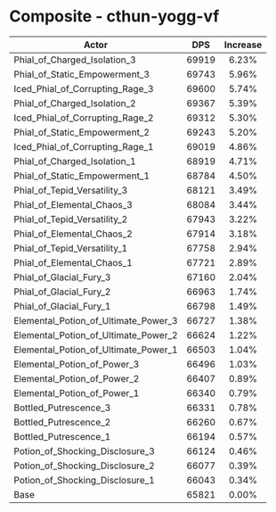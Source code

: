 # Composite - cthun-yogg-vf
| Actor | DPS | Increase |
|---|:---:|:---:|
|Phial_of_Charged_Isolation_3|69919|6.23%|
|Phial_of_Static_Empowerment_3|69743|5.96%|
|Iced_Phial_of_Corrupting_Rage_3|69600|5.74%|
|Phial_of_Charged_Isolation_2|69367|5.39%|
|Iced_Phial_of_Corrupting_Rage_2|69312|5.30%|
|Phial_of_Static_Empowerment_2|69243|5.20%|
|Iced_Phial_of_Corrupting_Rage_1|69019|4.86%|
|Phial_of_Charged_Isolation_1|68919|4.71%|
|Phial_of_Static_Empowerment_1|68784|4.50%|
|Phial_of_Tepid_Versatility_3|68121|3.49%|
|Phial_of_Elemental_Chaos_3|68084|3.44%|
|Phial_of_Tepid_Versatility_2|67943|3.22%|
|Phial_of_Elemental_Chaos_2|67914|3.18%|
|Phial_of_Tepid_Versatility_1|67758|2.94%|
|Phial_of_Elemental_Chaos_1|67721|2.89%|
|Phial_of_Glacial_Fury_3|67160|2.04%|
|Phial_of_Glacial_Fury_2|66963|1.74%|
|Phial_of_Glacial_Fury_1|66798|1.49%|
|Elemental_Potion_of_Ultimate_Power_3|66727|1.38%|
|Elemental_Potion_of_Ultimate_Power_2|66624|1.22%|
|Elemental_Potion_of_Ultimate_Power_1|66503|1.04%|
|Elemental_Potion_of_Power_3|66496|1.03%|
|Elemental_Potion_of_Power_2|66407|0.89%|
|Elemental_Potion_of_Power_1|66340|0.79%|
|Bottled_Putrescence_3|66331|0.78%|
|Bottled_Putrescence_2|66260|0.67%|
|Bottled_Putrescence_1|66194|0.57%|
|Potion_of_Shocking_Disclosure_3|66124|0.46%|
|Potion_of_Shocking_Disclosure_2|66077|0.39%|
|Potion_of_Shocking_Disclosure_1|66043|0.34%|
|Base|65821|0.00%|
